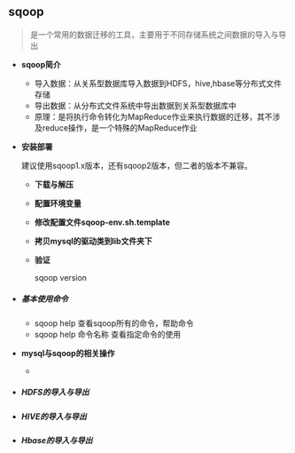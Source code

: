 ## sqoop

> 是一个常用的数据迁移的工具，主要用于不同存储系统之间数据的导入与导出

- **sqoop简介**
  - 导入数据：从关系型数据库导入数据到HDFS，hive,hbase等分布式文件存储
  - 导出数据：从分布式文件系统中导出数据到关系型数据库中
  - 原理：是将执行命令转化为MapReduce作业来执行数据的迁移，其不涉及reduce操作，是一个特殊的MapReduce作业

- **安装部署**

  建议使用sqoop1.x版本，还有sqoop2版本，但二者的版本不兼容。

  - **下载与解压**

  - **配置环境变量**

  - **修改配置文件sqoop-env.sh.template**

  - **拷贝mysql的驱动类到lib文件夹下**

  - **验证**

    sqoop version

- ##### 基本使用命令

  - sqoop help  查看sqoop所有的命令，帮助命令
  - sqoop help 命令名称   查看指定命令的使用

- **mysql与sqoop的相关操作**

  - 

- ##### HDFS的导入与导出

- ##### HIVE的导入与导出

- ##### Hbase的导入与导出

